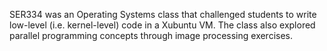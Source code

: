 SER334 was an Operating Systems class that challenged students to write low-level (i.e. kernel-level) code in a Xubuntu VM. The class also explored parallel programming concepts through image processing exercises.